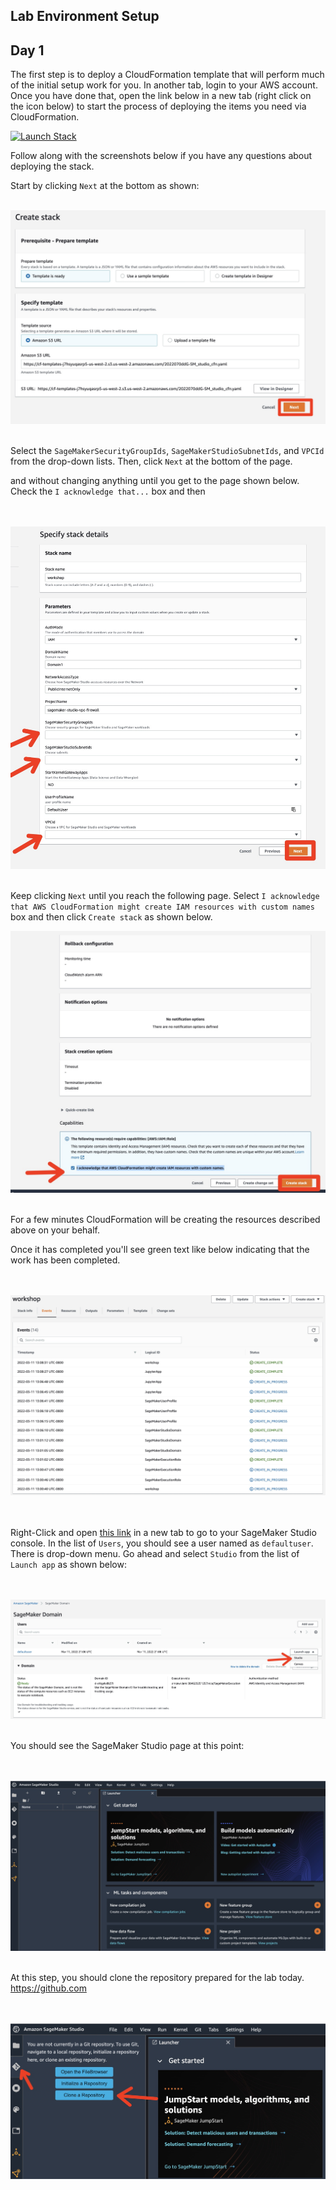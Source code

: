 ## Lab Environment Setup

## Day 1

The first step is to deploy a CloudFormation template that will perform much of the initial setup work for you. In another tab, login to your AWS account. Once you have done that, open the link below in a new tab (right click on the icon below) to start the process of deploying the items you need via CloudFormation.

[![Launch Stack](https://s3.amazonaws.com/cloudformation-examples/cloudformation-launch-stack.png)](https://console.aws.amazon.com/cloudformation/home#/stacks/new?stackName=workshop&templateURL=https://s3-external-1.amazonaws.com/cf-templates-j7hsyuqasrp5-us-east-1/2022074GqY-SM_studio_cfn.yaml)



Follow along with the screenshots below if you have any questions about deploying the stack.


Start by clicking `Next` at the bottom as shown:
<br ><br />

![StackWizard](readme/img/fig1.jpg)
<br ><br />

Select the  `SageMakerSecurityGroupIds`, `SageMakerStudioSubnetIds`, and `VPCId` from the drop-down lists. Then, click `Next` at the bottom of the page.

 and 
 without changing anything until you get to the page shown below. Check the `I acknowledge that...` box and then 

<br ><br />
![StackWizard4](readme/img/fig2.jpg)
<br ><br />

Keep clicking `Next` until you reach the following page. Select `I acknowledge that AWS CloudFormation might create IAM resources with custom names` box and then click `Create stack` as shown below.

![StackWizard5](readme/img/fig3.jpg)
<br ><br />

For a few minutes CloudFormation will be creating the resources described above on your behalf. 



Once it has completed you'll see green text like below indicating that the work has been completed. 

<br ><br />
![StackWizard5](readme/img/fig4.jpg)

<br ><br />
Right-Click and open [this link](https://us-east-1.console.aws.amazon.com/sagemaker/home?region=us-east-1#/studio) in a new tab to go to your SageMaker Studio console. In the list of `Users`, you should see  a user named as `defaultuser`. There is drop-down menu. Go ahead and select `Studio` from the list of `Launch app` as shown below:

<br ><br />
![Sagemaker](readme/img/fig5.jpg)
<br ><br />

You should see the SageMaker Studio page at this point:

<br ><br />
![Sagemaker](readme/img/fig6.jpg)
<br ><br />

At this step, you should clone the repository prepared for the lab today. https://github.com 

<br ><br />
![Sagemaker](readme/img/fig7.jpg)
<br ><br />

